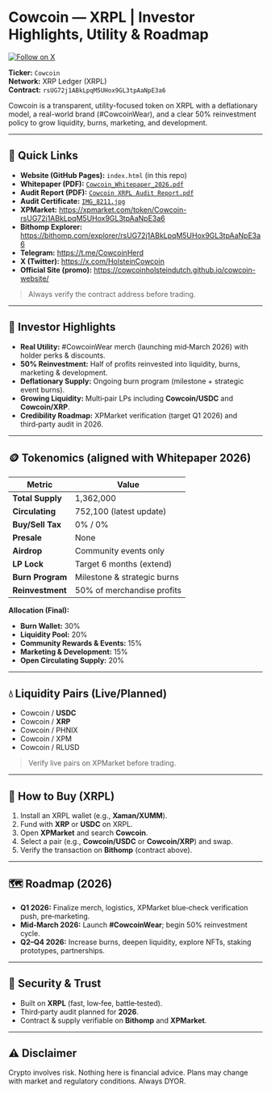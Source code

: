 # Cowcoin — XRPL | Investor Highlights, Utility & Roadmap  
[![Follow on X](https://img.shields.io/badge/Follow%20on%20X-%40HolsteinCowcoin-black?logo=x&style=for-the-badge)](https://x.com/HolsteinCowcoin)

**Ticker:** `Cowcoin`  
**Network:** XRP Ledger (XRPL)  
**Contract:** `rsUG72j1ABkLpqM5UHox9GL3tpAaNpE3a6`

Cowcoin is a transparent, utility-focused token on XRPL with a deflationary model, a real-world brand (#CowcoinWear), and a clear 50% reinvestment policy to grow liquidity, burns, marketing, and development.

---

## 🔎 Quick Links
- **Website (GitHub Pages):** `index.html` (in this repo)  
- **Whitepaper (PDF):** [`Cowcoin_Whitepaper_2026.pdf`](./Cowcoin_Whitepaper_2026.pdf)
- **Audit Report (PDF):** [`Cowcoin XRPL Audit Report.pdf`](./Cowcoin%20XRPL%20Audit%20Report.pdf)
- **Audit Certificate:** [`IMG_8211.jpg`](./IMG_8211.jpg)
- **XPMarket:** https://xpmarket.com/token/Cowcoin-rsUG72j1ABkLpqM5UHox9GL3tpAaNpE3a6  
- **Bithomp Explorer:** https://bithomp.com/explorer/rsUG72j1ABkLpqM5UHox9GL3tpAaNpE3a6  
- **Telegram:** https://t.me/CowcoinHerd  
- **X (Twitter):** https://x.com/HolsteinCowcoin  
- **Official Site (promo):** https://cowcoinholsteindutch.github.io/cowcoin-website/

> Always verify the contract address before trading.

---

## 🧩 Investor Highlights
- **Real Utility:** #CowcoinWear merch (launching mid‑March 2026) with holder perks & discounts.
- **50% Reinvestment:** Half of profits reinvested into liquidity, burns, marketing & development.
- **Deflationary Supply:** Ongoing burn program (milestone + strategic event burns).
- **Growing Liquidity:** Multi‑pair LPs including **Cowcoin/USDC** and **Cowcoin/XRP**.
- **Credibility Roadmap:** XPMarket verification (target Q1 2026) and third‑party audit in 2026.

---

## 🪙 Tokenomics (aligned with Whitepaper 2026)
| Metric | Value |
|---|---|
| **Total Supply** | 1,362,000 |
| **Circulating** | 752,100 (latest update) |
| **Buy/Sell Tax** | 0% / 0% |
| **Presale** | None |
| **Airdrop** | Community events only |
| **LP Lock** | Target 6 months (extend) |
| **Burn Program** | Milestone & strategic burns |
| **Reinvestment** | 50% of merchandise profits |

**Allocation (Final):**
- **Burn Wallet:** 30%  
- **Liquidity Pool:** 20%  
- **Community Rewards & Events:** 15%  
- **Marketing & Development:** 15%  
- **Open Circulating Supply:** 20%  

---

## 💧 Liquidity Pairs (Live/Planned)
- Cowcoin / **USDC**
- Cowcoin / **XRP**
- Cowcoin / PHNIX
- Cowcoin / XPM
- Cowcoin / RLUSD

> Verify live pairs on XPMarket before trading.

---

## 🛒 How to Buy (XRPL)
1. Install an XRPL wallet (e.g., **Xaman/XUMM**).  
2. Fund with **XRP** or **USDC** on XRPL.  
3. Open **XPMarket** and search **Cowcoin**.  
4. Select a pair (e.g., **Cowcoin/USDC** or **Cowcoin/XRP**) and swap.  
5. Verify the transaction on **Bithomp** (contract above).  

---

## 🗺️ Roadmap (2026)
- **Q1 2026:** Finalize merch, logistics, XPMarket blue‑check verification push, pre‑marketing.  
- **Mid‑March 2026:** Launch **#CowcoinWear**; begin 50% reinvestment cycle.  
- **Q2–Q4 2026:** Increase burns, deepen liquidity, explore NFTs, staking prototypes, partnerships.  

---

## 🔐 Security & Trust
- Built on **XRPL** (fast, low‑fee, battle‑tested).  
- Third‑party audit planned for **2026**.  
- Contract & supply verifiable on **Bithomp** and **XPMarket**.

---

## ⚠️ Disclaimer
Crypto involves risk. Nothing here is financial advice. Plans may change with market and regulatory conditions. Always DYOR.
